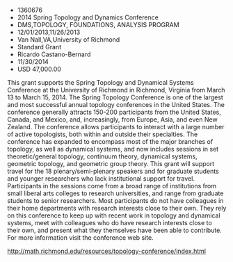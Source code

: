 
* 1360676
* 2014 Spring Topology and Dynamics Conference
* DMS,TOPOLOGY, FOUNDATIONS, ANALYSIS PROGRAM
* 12/01/2013,11/26/2013
* Van Nall,VA,University of Richmond
* Standard Grant
* Ricardo Castano-Bernard
* 11/30/2014
* USD 47,000.00

This grant supports the Spring Topology and Dynamical Systems Conference at the
University of Richmond in Richmond, Virginia from March 13 to March 15, 2014.
The Spring Topology Conference is one of the largest and most successful annual
topology conferences in the United States. The conference generally attracts
150-200 participants from the United States, Canada, and Mexico, and,
increasingly, from Europe, Asia, and even New Zealand. The conference allows
participants to interact with a large number of active topologists, both within
and outside their specialties. The conference has expanded to encompass most of
the major branches of topology, as well as dynamical systems, and now includes
sessions in set theoretic/general topology, continuum theory, dynamical systems,
geometric topology, and geometric group theory. This grant will support travel
for the 18 plenary/semi-plenary speakers and for graduate students and younger
researchers who lack institutional support for travel. Participants in the
sessions come from a broad range of institutions from small liberal arts
colleges to research universities, and range from graduate students to senior
researchers. Most participants do not have colleagues in their home departments
with research interests close to their own. They rely on this conference to keep
up with recent work in topology and dynamical systems, meet with colleagues who
do have research interests close to their own, and present what they themselves
have been able to contribute. For more information visit the conference web
site.

http://math.richmond.edu/resources/topology-conference/index.html
